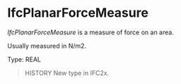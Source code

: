 # IfcPlanarForceMeasure

_IfcPlanarForceMeasure_ is a measure of force on an area.
<!-- end of short definition -->

Usually measured in N/m2.

Type: REAL

> HISTORY New type in IFC2x.
